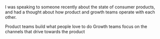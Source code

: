 I was speaking to someone recently about the state of consumer products, and had a thought about how product and growth teams operate with each other. 


Product teams build what people love to do
Growth teams focus on the channels that drive towards the product